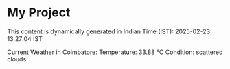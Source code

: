 # My Project

This content is dynamically generated in Indian Time (IST): 2025-02-23 13:27:04 IST


Current Weather in Coimbatore:
Temperature: 33.88 °C
Condition: scattered clouds
